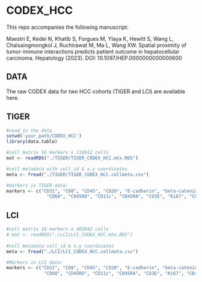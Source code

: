 # CODEX_HCC
This repo accompanies the following manuscript:  

Maestri E, Kedei N, Khatib S, Forgues M, Ylaya K, Hewitt S, Wang L, Chaisaingmongkol J, Ruchirawat M, Ma L, Wang XW. Spatial proximity of tumor-immune interactions predicts patient outcome in hepatocellular carcinoma. Hepatology (2023). DOI: 10.1097/HEP.0000000000000600 

## DATA
The raw CODEX data for two HCC cohorts (TIGER and LCI) are available here.

## TIGER
```r
#read in the data
setwd('your_path/CODEX_HCC')
library(data.table)

#cell matrix 16 markers x 116912 cells
mat <- readRDS("./TIGER/TIGER_CODEX_HCC.mtx.RDS")

#cell metadata with cell_id & x,y coordinates
meta <- fread("./TIGER/TIGER_CODEX_HCC.cellmeta.csv")

#markers in TIGER data:
markers <- c("CD31", "CD8", "CD45", "CD20", "E-cadherin", "beta-catenin", "CD4", "CD163", "HNFalpha",
               "CD68", "CD45RO", "CD11c", "CD45RA", "CD3E", "Ki67", "CD44")
```

## LCI
```r
#cell matrix 16 markers x 402042 cells
# mat <- readRDS("./LCI/LCI_CODEX_HCC.mtx.RDS")
 
#cell metadata cell_id & x,y coordinates
meta <- fread("./LCI/LCI_CODEX_HCC.cellmeta.csv")

#Markers in LCI data:
markers <- c("CD31", "CD8", "CD45", "CD20", "E-cadherin", "beta-catenin", "CD4", "CD163", "HNFalpha",
              "CD68", "CD45RO", "CD11c", "CD45RA", "CD3E", "Ki67", "CD44")
```
